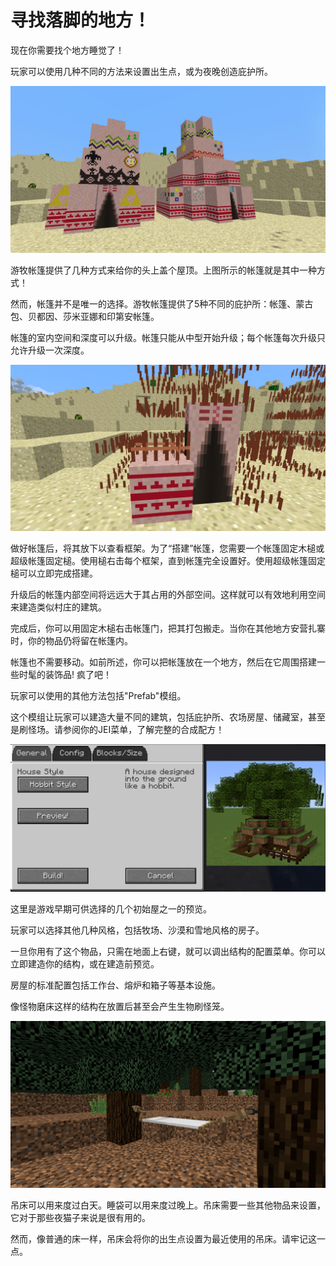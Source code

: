 # 寻找落脚的地方！

现在你需要找个地方睡觉了！

玩家可以使用几种不同的方法来设置出生点，或为夜晚创造庇护所。

![炎热沙漠中的小帐篷和大帐篷](tepes.png)

游牧帐篷提供了几种方式来给你的头上盖个屋顶。上图所示的帐篷就是其中一种方式！

然而，帐篷并不是唯一的选择。游牧帐篷提供了5种不同的庇护所：帐篷、蒙古包、贝都因、莎米亚娜和印第安帐篷。

帐篷的室内空间和深度可以升级。帐篷只能从中型开始升级；每个帐篷每次升级只允许升级一次深度。

![一个帐篷的框架和一个被轻微加工过的框架方块](settingupcamp.png)

做好帐篷后，将其放下以查看框架。为了“搭建”帐篷，您需要一个帐篷固定木槌或超级帐篷固定槌。使用槌右击每个框架，直到帐篷完全设置好。使用超级帐篷固定槌可以立即完成搭建。

升级后的帐篷内部空间将远远大于其占用的外部空间。这样就可以有效地利用空间来建造类似村庄的建筑。

完成后，你可以用固定木槌右击帐篷门，把其打包搬走。当你在其他地方安营扎寨时，你的物品仍将留在帐篷内。

帐篷也不需要移动。如前所述，你可以把帐篷放在一个地方，然后在它周围搭建一些时髦的装饰品! 疯了吧！


玩家可以使用的其他方法包括"Prefab"模组。

这个模组让玩家可以建造大量不同的建筑，包括庇护所、农场房屋、储藏室，甚至是刷怪场。请参阅你的JEI菜单，了解完整的合成配方！

![预览"初始小屋"物品](prefabpreview.png)

这里是游戏早期可供选择的几个初始屋之一的预览。

玩家可以选择其他几种风格，包括牧场、沙漠和雪地风格的房子。

一旦你用有了这个物品，只需在地面上右键，就可以调出结构的配置菜单。你可以立即建造你的结构，或在建造前预览。

房屋的标准配置包括工作台、熔炉和箱子等基本设施。

像怪物磨床这样的结构在放置后甚至会产生生物刷怪笼。

![两棵树之间的吊床](hammock.png)

吊床可以用来度过白天。睡袋可以用来度过晚上。吊床需要一些其他物品来设置，它对于那些夜猫子来说是很有用的。

然而，像普通的床一样，吊床会将你的出生点设置为最近使用的吊床。请牢记这一点。